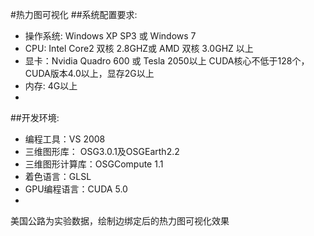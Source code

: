 #热力图可视化
##系统配置要求:
- 操作系统: Windows XP SP3 或 Windows 7
- CPU: Intel Core2 双核 2.8GHZ或 AMD 双核 3.0GHZ 以上
- 显卡：Nvidia Quadro 600 或 Tesla 2050以上 CUDA核心不低于128个，CUDA版本4.0以上，显存2G以上
- 内存: 4G以上
- 
##开发环境:
- 编程工具：VS 2008
- 三维图形库： OSG3.0.1及OSGEarth2.2
- 三维图形计算库：OSGCompute 1.1
- 着色语言：GLSL
- GPU编程语言：CUDA 5.0
- 

美国公路为实验数据，绘制边绑定后的热力图可视化效果

